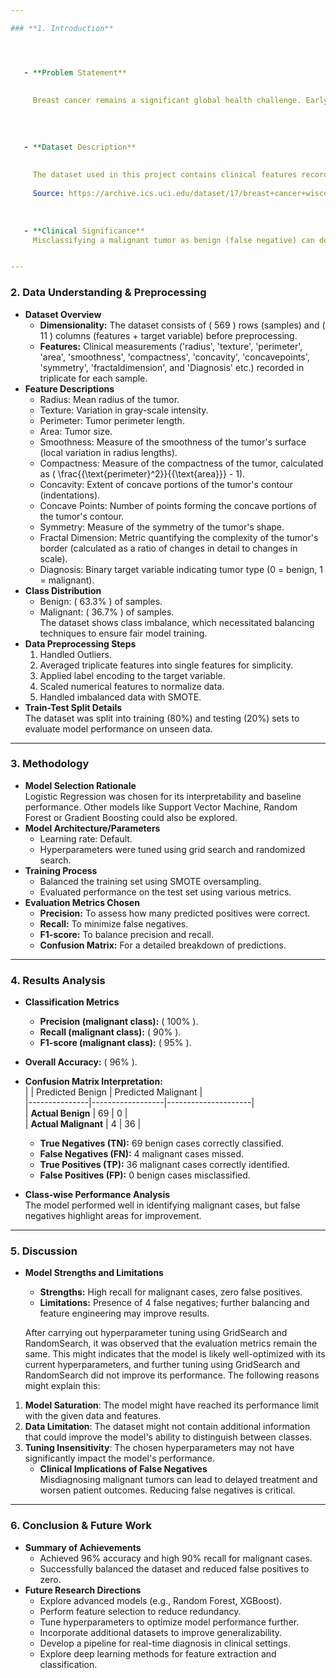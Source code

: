 ```yaml
---

### **1. Introduction**




   - **Problem Statement**  
   
   
     Breast cancer remains a significant global health challenge. Early and accurate diagnosis is essential for improving survival rates and reducing treatment costs. This project aims to classify tumors as malignant or benign using machine learning, focusing on reducing false negatives to ensure timely medical interventions.
     
     
     
     
   - **Dataset Description** 
   
   
     The dataset used in this project contains clinical features recorded during tumor assessments, such as radius, texture, perimeter, and area. Each sample is labeled as malignant (1) or benign (0), representing the target variable.  
     
     Source: https://archive.ics.uci.edu/dataset/17/breast+cancer+wisconsin+diagnostic 
     
     
     
   - **Clinical Significance**  
     Misclassifying a malignant tumor as benign (false negative) can delay critical treatment, potentially leading to fatal outcomes. Thus, this study prioritizes recall for malignant tumors, ensuring no cases are missed.


---
```


### **2. Data Understanding & Preprocessing**

- **Dataset Overview**
  - **Dimensionality:** The dataset consists of \( 569 \) rows (samples) and \( 11 \) columns (features + target variable) before preprocessing.
  - **Features:** Clinical measurements ('radius', 'texture', 'perimeter', 'area', 'smoothness', 'compactness',
    'concavity', 'concavepoints', 'symmetry', 'fractaldimension', and 'Diagnosis' etc.) recorded in triplicate for each sample.
- **Feature Descriptions**
  - Radius: Mean radius of the tumor.
  - Texture: Variation in gray-scale intensity.
  - Perimeter: Tumor perimeter length.
  - Area: Tumor size.
  - Smoothness: Measure of the smoothness of the tumor's surface (local variation in radius lengths).
  - Compactness: Measure of the compactness of the tumor, calculated as \( \frac{{\text{perimeter}^2}}{{\text{area}}} - 1\).
  - Concavity: Extent of concave portions of the tumor's contour (indentations).
  - Concave Points: Number of points forming the concave portions of the tumor's contour.
  - Symmetry: Measure of the symmetry of the tumor's shape.
  - Fractal Dimension: Metric quantifying the complexity of the tumor's border (calculated as a ratio of changes in detail to changes in scale).
  - Diagnosis: Binary target variable indicating tumor type (0 = benign, 1 = malignant).
- **Class Distribution**
  - Benign: \( 63.3\% \) of samples.
  - Malignant: \( 36.7\% \) of samples.  
    The dataset shows class imbalance, which necessitated balancing techniques to ensure fair model training.
- **Data Preprocessing Steps**
  1.  Handled Outliers.
  2.  Averaged triplicate features into single features for simplicity.
  3.  Applied label encoding to the target variable.
  4.  Scaled numerical features to normalize data.
  5.  Handled imbalanced data with SMOTE.
- **Train-Test Split Details**  
  The dataset was split into training (80%) and testing (20%) sets to evaluate model performance on unseen data.

---

### **3. Methodology**

- **Model Selection Rationale**  
  Logistic Regression was chosen for its interpretability and baseline performance. Other models like Support Vector Machine, Random Forest or Gradient Boosting could also be explored.
- **Model Architecture/Parameters**
  - Learning rate: Default.
  - Hyperparameters were tuned using grid search and randomized search.
- **Training Process**
  - Balanced the training set using SMOTE oversampling.
  - Evaluated performance on the test set using various metrics.
- **Evaluation Metrics Chosen**
  - **Precision:** To assess how many predicted positives were correct.
  - **Recall:** To minimize false negatives.
  - **F1-score:** To balance precision and recall.
  - **Confusion Matrix:** For a detailed breakdown of predictions.

---

### **4. Results Analysis**

- **Classification Metrics**
  - **Precision (malignant class):** \( 100\% \).
  - **Recall (malignant class):** \( 90\% \).
  - **F1-score (malignant class):** \( 95\% \).
- **Overall Accuracy:** \( 96\% \).

- **Confusion Matrix Interpretation:**  
  | | Predicted Benign | Predicted Malignant |  
  |---------------|------------------|---------------------|  
  | **Actual Benign** | 69 | 0 |  
  | **Actual Malignant** | 4 | 36 |
  - **True Negatives (TN):** 69 benign cases correctly classified.
  - **False Negatives (FN):** 4 malignant cases missed.
  - **True Positives (TP):** 36 malignant cases correctly identified.
  - **False Positives (FP):** 0 benign cases misclassified.
- **Class-wise Performance Analysis**  
  The model performed well in identifying malignant cases, but false negatives highlight areas for improvement.

---

### **5. Discussion**

- **Model Strengths and Limitations**

  - **Strengths:** High recall for malignant cases, zero false positives.
  - **Limitations:** Presence of 4 false negatives; further balancing and feature engineering may improve results.

  After carrying out hyperparameter tuning using GridSearch and RandomSearch, it was observed that the evaluation metrics remain the same.
  This might indicates that the model is likely well-optimized with its current hyperparameters, and further tuning using GridSearch and RandomSearch did not improve its performance. The following reasons might explain this:

1. **Model Saturation**: The model might have reached its performance limit with the given data and features.
2. **Data Limitation**: The dataset might not contain additional information that could improve the model's ability to distinguish between classes.
3. **Tuning Insensitivity**: The chosen hyperparameters may not have significantly impact the model's performance.
   - **Clinical Implications of False Negatives**  
     Misdiagnosing malignant tumors can lead to delayed treatment and worsen patient outcomes. Reducing false negatives is critical.

---

### **6. Conclusion & Future Work**

- **Summary of Achievements**
  - Achieved 96% accuracy and high 90% recall for malignant cases.
  - Successfully balanced the dataset and reduced false positives to zero.
- **Future Research Directions**
  - Explore advanced models (e.g., Random Forest, XGBoost).
  - Perform feature selection to reduce redundancy.
  - Tune hyperparameters to optimize model performance further.
  - Incorporate additional datasets to improve generalizability.
  - Develop a pipeline for real-time diagnosis in clinical settings.
  - Explore deep learning methods for feature extraction and classification.
